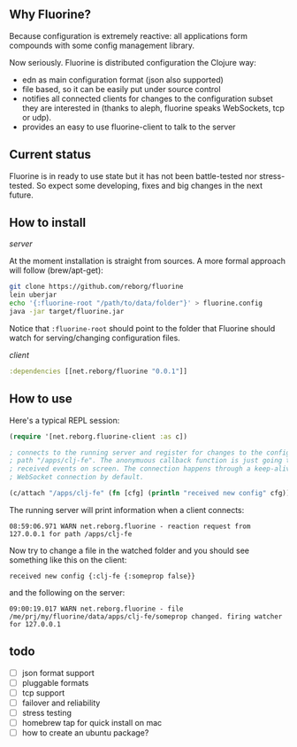 ## Why Fluorine?

Because configuration is extremely reactive: all applications form compounds with some config management library.

Now seriously. Fluorine is distributed configuration the Clojure way:

* edn as main configuration format (json also supported)
* file based, so it can be easily put under source control
* notifies all connected clients for changes to the configuration subset they are interested in (thanks to aleph, fluorine speaks WebSockets, tcp or udp).
* provides an easy to use fluorine-client to talk to the server

## Current status

Fluorine is in ready to use state but it has not been battle-tested nor stress-tested. So expect some developing, fixes and big changes in the next future.

## How to install

*server*

At the moment installation is straight from sources. A more formal approach will follow (brew/apt-get):

```bash
git clone https://github.com/reborg/fluorine
lein uberjar
echo '{:fluorine-root "/path/to/data/folder"}' > fluorine.config
java -jar target/fluorine.jar
```

Notice that `:fluorine-root` should point to the folder that Fluorine should watch for serving/changing configuration files.

*client*

```clojure
:dependencies [[net.reborg/fluorine "0.0.1"]]
```

## How to use

Here's a typical REPL session:

```clojure
(require '[net.reborg.fluorine-client :as c])

; connects to the running server and register for changes to the configuration
; path "/apps/clj-fe". The anonymuous callback function is just going to print
; received events on screen. The connection happens through a keep-alive HTTP
; WebSocket connection by default.

(c/attach "/apps/clj-fe" (fn [cfg] (println "received new config" cfg)))
```

The running server will print information when a client connects:

    08:59:06.971 WARN net.reborg.fluorine - reaction request from 127.0.0.1 for path /apps/clj-fe

Now try to change a file in the watched folder and you should see something like this on the client:

    received new config {:clj-fe {:someprop false}}

and the following on the server:

    09:00:19.017 WARN net.reborg.fluorine - file /me/prj/my/fluorine/data/apps/clj-fe/someprop changed. firing watcher for 127.0.0.1

## todo

* [ ] json format support
* [ ] pluggable formats
* [ ] tcp support
* [ ] failover and reliability
* [ ] stress testing
* [ ] homebrew tap for quick install on mac
* [ ] how to create an ubuntu package?
